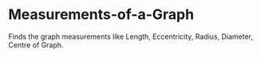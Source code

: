 # Measurements-of-a-Graph
Finds the graph measurements like  Length, Eccentricity, Radius, Diameter, Centre of Graph.

